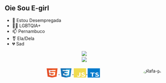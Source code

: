 ## Oie Sou E-girl
- 🔭 Estou Desempregada
- 🏳️‍🌈 LGBTQIA+
- 📫 Pernambuco
- ⚧️ Ela/Dela
- 💔 Sad

<div align="center"><a href="https://github.com/LiLNicole1337">
  <img height="180em" src="https://github-readme-stats.vercel.app/api?username=LiLNicole1337&show_icons=true&theme=dracula&include_all_commits=true&count_private=true"/>
  <br/>
  <img height="180em" src="https://github-readme-stats.vercel.app/api/top-langs/?username=LiLNicole1337&layout=compact&langs_count=7&theme=dracula"/>
  <div style="display: inline_block"><br>
  <img align="center" alt="Rafa-HTML" height="30" width="40" src="https://raw.githubusercontent.com/devicons/devicon/master/icons/html5/html5-original.svg">
  <img align="center" alt="Rafa-CSS" height="30" width="40" src="https://raw.githubusercontent.com/devicons/devicon/master/icons/css3/css3-original.svg">
  <img align="center" alt="Rafa-Js" height="30" width="40" src="https://raw.githubusercontent.com/devicons/devicon/master/icons/javascript/javascript-plain.svg">
  <img align="center" alt="Rafa-Ts" height="30" width="40" src="https://raw.githubusercontent.com/devicons/devicon/master/icons/typescript/typescript-plain.svg">
  <img align="right" alt="Rafa-pic" height="150" style="border-radius:50px;" src="https://cdn.picrew.me/shareImg/org/202211/338224_yAVpzG5M.png">
  
  
</div>
</div>
